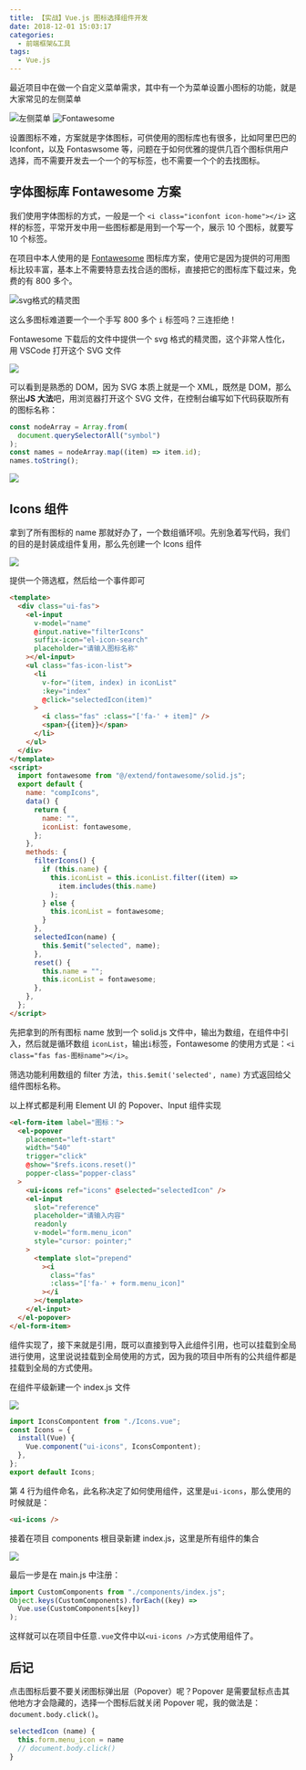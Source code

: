 ```yaml
---
title: 【实战】Vue.js 图标选择组件开发
date: 2018-12-01 15:03:17
categories:
  - 前端框架&工具
tags:
  - Vue.js
---
```


最近项目中在做一个自定义菜单需求，其中有一个为菜单设置小图标的功能，就是大家常见的左侧菜单

<!-- more -->

![左侧菜单](https://myimgcloud.oss-cn-hangzhou.aliyuncs.com/vue-icon-components/1.gif)
![Fontawesome](https://myimgcloud.oss-cn-hangzhou.aliyuncs.com/vue-icon-components/2.png)

设置图标不难，方案就是字体图标，可供使用的图标库也有很多，比如阿里巴巴的 Iconfont，以及 Fontaswsome 等，问题在于如何优雅的提供几百个图标供用户选择，而不需要开发去一个一个的写标签，也不需要一个个的去找图标。

## 字体图标库 Fontawesome 方案

我们使用字体图标的方式，一般是一个 `<i class="iconfont icon-home"></i>` 这样的标签，平常开发中用一些图标都是用到一个写一个，展示 10 个图标，就要写 10 个标签。

在项目中本人使用的是 [Fontawesome](https://fontawesome.com/icons?d=gallery) 图标库方案，使用它是因为提供的可用图标比较丰富，基本上不需要特意去找合适的图标，直接把它的图标库下载过来，免费的有 800 多个。

![svg格式的精灵图](https://myimgcloud.oss-cn-hangzhou.aliyuncs.com/vue-icon-components/3.png)

这么多图标难道要一个一个手写 800 多个 `i` 标签吗？三连拒绝！

Fontawesome 下载后的文件中提供一个 svg 格式的精灵图，这个非常人性化，用 VSCode 打开这个 SVG 文件

![](https://myimgcloud.oss-cn-hangzhou.aliyuncs.com/vue-icon-components/4.png)

可以看到是熟悉的 DOM，因为 SVG 本质上就是一个 XML，既然是 DOM，那么祭出**JS 大法**吧，用浏览器打开这个 SVG 文件，在控制台编写如下代码获取所有的图标名称：

```javascript
const nodeArray = Array.from(
  document.querySelectorAll("symbol")
);
const names = nodeArray.map((item) => item.id);
names.toString();
```

![](https://myimgcloud.oss-cn-hangzhou.aliyuncs.com/vue-icon-components/5.png)

## Icons 组件

拿到了所有图标的 name 那就好办了，一个数组循环呗。先别急着写代码，我们的目的是封装成组件复用，那么先创建一个 Icons 组件

![](https://myimgcloud.oss-cn-hangzhou.aliyuncs.com/vue-icon-components/6.png)

提供一个筛选框，然后给一个事件即可

```html
<template>
  <div class="ui-fas">
    <el-input
      v-model="name"
      @input.native="filterIcons"
      suffix-icon="el-icon-search"
      placeholder="请输入图标名称"
    ></el-input>
    <ul class="fas-icon-list">
      <li
        v-for="(item, index) in iconList"
        :key="index"
        @click="selectedIcon(item)"
      >
        <i class="fas" :class="['fa-' + item]" />
        <span>{{item}}</span>
      </li>
    </ul>
  </div>
</template>
<script>
  import fontawesome from "@/extend/fontawesome/solid.js";
  export default {
    name: "compIcons",
    data() {
      return {
        name: "",
        iconList: fontawesome,
      };
    },
    methods: {
      filterIcons() {
        if (this.name) {
          this.iconList = this.iconList.filter((item) =>
            item.includes(this.name)
          );
        } else {
          this.iconList = fontawesome;
        }
      },
      selectedIcon(name) {
        this.$emit("selected", name);
      },
      reset() {
        this.name = "";
        this.iconList = fontawesome;
      },
    },
  };
</script>
```

先把拿到的所有图标 name 放到一个 solid.js 文件中，输出为数组，在组件中引入，然后就是循环数组 `iconList`，输出`i`标签，Fontawesome 的使用方式是：`<i class="fas fas-图标name"></i>`。

筛选功能利用数组的 filter 方法，`this.$emit('selected', name)` 方式返回给父组件图标名称。

以上样式都是利用 Element UI 的 Popover、Input 组件实现

```html
<el-form-item label="图标：">
  <el-popover
    placement="left-start"
    width="540"
    trigger="click"
    @show="$refs.icons.reset()"
    popper-class="popper-class"
  >
    <ui-icons ref="icons" @selected="selectedIcon" />
    <el-input
      slot="reference"
      placeholder="请输入内容"
      readonly
      v-model="form.menu_icon"
      style="cursor: pointer;"
    >
      <template slot="prepend"
        ><i
          class="fas"
          :class="['fa-' + form.menu_icon]"
        ></i
      ></template>
    </el-input>
  </el-popover>
</el-form-item>
```

组件实现了，接下来就是引用，既可以直接到导入此组件引用，也可以挂载到全局进行使用，这里说说挂载到全局使用的方式，因为我的项目中所有的公共组件都是挂载到全局的方式使用。

在组件平级新建一个 index.js 文件

![](https://myimgcloud.oss-cn-hangzhou.aliyuncs.com/vue-icon-components/7.png)

```js
import IconsCompontent from "./Icons.vue";
const Icons = {
  install(Vue) {
    Vue.component("ui-icons", IconsCompontent);
  },
};
export default Icons;
```

第 4 行为组件命名，此名称决定了如何使用组件，这里是`ui-icons`，那么使用的时候就是：

```html
<ui-icons />
```

接着在项目 components 根目录新建 index.js，这里是所有组件的集合

![](https://static.xmt.cn/e05a3384461044c1bf7ca440efd426b4.png)

最后一步是在 main.js 中注册：

```js
import CustomComponents from "./components/index.js";
Object.keys(CustomComponents).forEach((key) =>
  Vue.use(CustomComponents[key])
);
```

这样就可以在项目中任意`.vue`文件中以`<ui-icons />`方式使用组件了。

## 后记

点击图标后要不要关闭图标弹出层（Popover）呢？Popover 是需要鼠标点击其他地方才会隐藏的，选择一个图标后就关闭 Popover 呢，我的做法是：`document.body.click()`。

```js
selectedIcon (name) {
  this.form.menu_icon = name
  // document.body.click()
}
```
